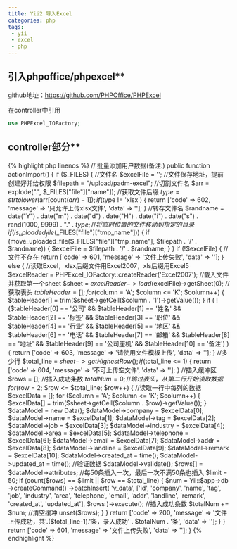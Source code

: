 ```yaml
---
title: Yii2 导入Excel
categories: php
tags:
 - yii
 - excel
 - php
---
```


## 引入phpoffice/phpexcel**

github地址：https://github.com/PHPOffice/PHPExcel

在controller中引用

```php
use PHPExcel_IOFactory;
```

<!-- more -->

## controller部分**

{% highlight php linenos %}
    // 批量添加用户数据(备注:)
    public function actionImport()
    {
        if ($_FILES) {
            //文件名
            $excelFile = '';
            //文件保存地址，提前创建好并给权限
            $filepath = "/upload/padm-excel";
            //切割文件名
            $arr = explode(".", $_FILES["file"]["name"]);
            //获取文件后缀
            $type = strtolower($arr[count($arr) - 1]);
            if ($type != 'xlsx') {
                return ['code' => 602, 'message' => '只允许上传xlsx文件', 'data' => ''];
            }
            //转存文件名
            $randname = date("Y") . date("m") . date("d") . date("H") . date("i") . date("s") . rand(1000, 9999) . "." . $type;
            //将临时位置的文件移动到指定的目录
            if (is_uploaded_file($_FILES["file"]["tmp_name"])) {
                if (move_uploaded_file($_FILES["file"]["tmp_name"], $filepath . '/' . $randname)) {
                    $excelFile = $filepath . '/' . $randname;
                }
            }
            if (!$excelFile) {
                //文件不存在
                return ['code' => 601, 'message' => '文件上传失败', 'data' => ''];
            } else {
                //读取Excel，xlsx后缀文件用Excel2007，xls后缀用Excel5
                $excelReader = PHPExcel_IOFactory::createReader('Excel2007');
                //载入文件并获取第一个sheet
                $sheet = $excelReader->load($excelFile)->getSheet(0);
                //获取表头
                $tableHeader = [];
                for ($column = 'A'; $column <= 'K'; $column++) {
                    $tableHeader[] = trim($sheet->getCell($column . '1')->getValue());
                }
                if (
                !($tableHeader[0] == '公司'
                    && $tableHeader[1] == '姓名'
                    && $tableHeader[2] == '标签'
                    && $tableHeader[3] == '职位'
                    && $tableHeader[4] == '行业'
                    && $tableHeader[5] == '地区'
                    && $tableHeader[6] == '电话'
                    && $tableHeader[7] == '邮箱'
                    && $tableHeader[8] == '地址'
                    && $tableHeader[9] == '公司座机'
                    && $tableHeader[10] == '备注')
                ) {
                    return ['code' => 603, 'message' => '请使用文件模板上传', 'data' => ''];
                }
                //多少行
                $total_line = $sheet->getHighestRow();
                if ($total_line <= 1) {
                    return ['code' => 604, 'message' => '不可上传空文件', 'data' => ''];
                }
                //插入缓冲区
                $rows = [];
                //插入成功条数
                $totalNum = 0;
                //跳过表头，从第二行开始读取数据
                for ($row = 2; $row <= $total_line; $row++) {
                    //读取一行中每列的数据
                    $excelData = [];
                    for ($column = 'A'; $column <= 'K'; $column++) {
                        $excelData[] = trim($sheet->getCell($column . $row)->getValue());
                    }
                    $dataModel = new Data();
                    $dataModel->company = $excelData[0];
                    $dataModel->name = $excelData[1];
                    $dataModel->tag = $excelData[2];
                    $dataModel->job = $excelData[3];
                    $dataModel->industry = $excelData[4];
                    $dataModel->area = $excelData[5];
                    $dataModel->telephone = $excelData[6];
                    $dataModel->email = $excelData[7];
                    $dataModel->addr = $excelData[8];
                    $dataModel->landline = $excelData[9];
                    $dataModel->remark = $excelData[10];
                    $dataModel->created_at = time();
                    $dataModel->updated_at = time();
                    //验证数据
                    $dataModel->validate();
                    $rows[] = $dataModel->attributes;
                    //每50条插入一次，最后一次不满50条也插入
                    $limit = 50;
                    if (count($rows) == $limit || $row == $total_line) {
                        $num = Yii::$app->db
                            ->createCommand()
                            ->batchInsert(
                                'v_data',
                                ['id', 'company', 'name', 'tag', 'job', 'industry', 'area', 'telephone', 'email', 'addr', 'landline', 'remark', 'created_at', 'updated_at'],
                                $rows
                            )->execute();
                        //插入成功条数
                        $totalNum += $num;
                        //清空缓冲
                        unset($rows);
                    }
                }
                return ['code' => 200, 'message' => '文件上传成功，共'.($total_line-1).'条，录入成功' . $totalNum . '条', 'data' => ''];
            }
        }
        return ['code' => 601, 'message' => '文件上传失败', 'data' => ''];
    }
{% endhighlight %}